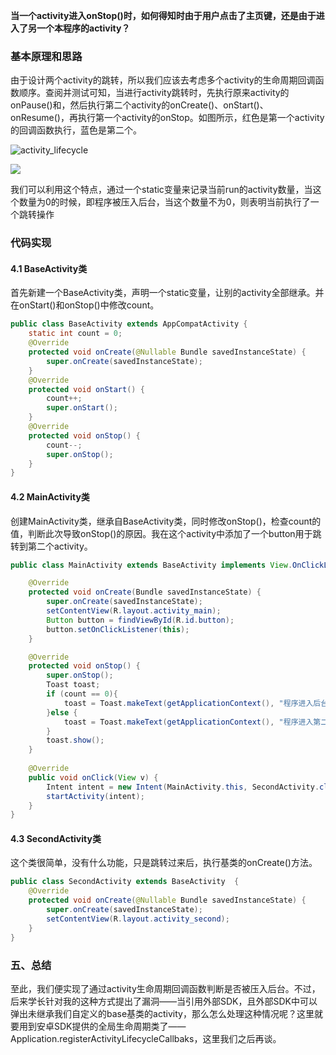 **当一个activity进入onStop()时，如何得知时由于用户点击了主页键，还是由于进入了另一个本程序的activity？**

### 基本原理和思路

由于设计两个activity的跳转，所以我们应该去考虑多个activity的生命周期回调函数顺序。查阅并测试可知，当进行activity跳转时，先执行原来activity的onPause()和，然后执行第二个activity的onCreate()、onStart()、onResume()，再执行第一个activity的onStop。如图所示，红色是第一个activity的回调函数执行，蓝色是第二个。

![activity_lifecycle](https://iqqcode-blog.oss-cn-beijing.aliyuncs.com/img-2021-befo/20210317234321.png)

![](https://iqqcode-blog.oss-cn-beijing.aliyuncs.com/img-2021-befo/20210317220850.png)

我们可以利用这个特点，通过一个static变量来记录当前run的activity数量，当这个数量为0的时候，即程序被压入后台，当这个数量不为0，则表明当前执行了一个跳转操作

### 代码实现

#### 4.1 BaseActivity类

首先新建一个BaseActivity类，声明一个static变量，让别的activity全部继承。并在onStart()和onStop()中修改count。

```java
public class BaseActivity extends AppCompatActivity {
    static int count = 0;
    @Override
    protected void onCreate(@Nullable Bundle savedInstanceState) {
        super.onCreate(savedInstanceState);
    }
    @Override
    protected void onStart() {
        count++;
        super.onStart();
    }
    @Override
    protected void onStop() {
        count--;
        super.onStop();
    }
}
```

#### 4.2 MainActivity类

创建MainActivity类，继承自BaseActivity类，同时修改onStop()，检查count的值，判断此次导致onStop()的原因。我在这个activity中添加了一个button用于跳转到第二个activity。

```java
public class MainActivity extends BaseActivity implements View.OnClickListener {

    @Override
    protected void onCreate(Bundle savedInstanceState) {
        super.onCreate(savedInstanceState);
        setContentView(R.layout.activity_main);
        Button button = findViewById(R.id.button);
        button.setOnClickListener(this);
    }

    @Override
    protected void onStop() {
        super.onStop();
        Toast toast;
        if (count == 0){
            toast = Toast.makeText(getApplicationContext(), "程序进入后台", Toast.LENGTH_SHORT);
        }else {
            toast = Toast.makeText(getApplicationContext(), "程序进入第二个活动", Toast.LENGTH_SHORT);
        }
        toast.show();
    }
    
    @Override
    public void onClick(View v) {
        Intent intent = new Intent(MainActivity.this, SecondActivity.class);
        startActivity(intent);
    }
}
```

#### 4.3 SecondActivity类

这个类很简单，没有什么功能，只是跳转过来后，执行基类的onCreate()方法。

```java
public class SecondActivity extends BaseActivity  {
    @Override
    protected void onCreate(@Nullable Bundle savedInstanceState) {
        super.onCreate(savedInstanceState);
        setContentView(R.layout.activity_second);
    }
}
```

### 五、总结

至此，我们便实现了通过activity生命周期回调函数判断是否被压入后台。不过，后来学长针对我的这种方式提出了漏洞——当引用外部SDK，且外部SDK中可以弹出未继承我们自定义的base基类的activity，那么怎么处理这种情况呢？这里就要用到安卓SDK提供的全局生命周期类了——Application.registerActivityLifecycleCallbaks，这里我们之后再谈。